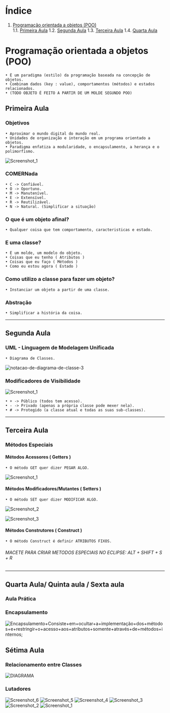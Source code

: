 # Índice

1. [Programação orientada a objetos (POO)](#programação-orientada-a-objetos-poo) <br/>
   1.1. [Primeira Aula](#primeira-aula)
   1.2. [Segunda Aula](#segunda-aula)
   1.3. [Terceira Aula](#terceira-aula)
   1.4. [Quarta Aula](#quarta-aula)
# Programação orientada a objetos (POO)

    • É um paradigma (estilo) da programação baseada na concepção de objetos.
    • Combinam dados (key : value), comportamentos (métodos) e estados relacionados.
    • (TODO OBJETO É FEITO A PARTIR DE UM MOLDE SEGUNDO POO)

## Primeira Aula

### Objetivos

    • Aproximar o mundo digital do mundo real.
    • Unidades de organização e interação em um programa orientado a objetos.
    • Paradigma enfatiza a modularidade, o encapsulamento, a herança e o polimorfismo.

![Screenshot_1](https://github.com/davimgfx/exerciciosJava/assets/118557337/ac4dc279-fe69-4336-8257-c32abfe530a6)

### COMERNada

    • C -> Confiável.
    • O -> Oportuno.
    • M -> Manutenível.
    • E -> Extensível.
    • R -> Reutilizável.
    • N -> Natural. (Simplificar a situação)

### O que é um objeto afinal?

    • Qualquer coisa que tem comportamento, caracteristicas e estado.

### E uma classe?

    • É um molde, um modelo do objeto.
    • Coisas que eu tenho ( Atributos )
    • Coisas que eu faço ( Métodos )
    • Como eu estou agora ( Estado )

### Como utilizo a classe para fazer um objeto?

    • Instanciar um objeto a partir de uma classe.

### Abstração

    • Simplificar a história da coisa.

---

## Segunda Aula

### UML - Linguagem de Modelagem Unificada

    • Diagrama de Classes.

![notacao-de-diagrama-de-classe-3](https://github.com/davimgfx/exerciciosJava/assets/118557337/d6da98c4-595d-427c-a8e9-8bea3f2b4f6e)

### Modificadores de Visibilidade
![Screenshot_1](https://github.com/davimgfx/exerciciosJava/assets/118557337/c8312f6a-12ad-4355-a44f-7ef057e4edab)

    • + -> Público (todos tem acesso).
    • - -> Privado (apenas a própria classe pode mexer nela).
    • # -> Protegido (a classe atual e todas as suas sub-classes).

---

## Terceira Aula


### Métodos Especiais

#### Métodos Acessores ( Getters )
    • O método GET quer dizer PEGAR ALGO.
   ![Screenshot_1](https://github.com/davimgfx/exerciciosJava/assets/118557337/7e4ac3bd-7712-4f68-9fb1-81868de4e3a4)


#### Métodos  Modificadores/Mutantes ( Setters )
    • O método SET quer dizer MODIFICAR ALGO.
   ![Screenshot_2](https://github.com/davimgfx/exerciciosJava/assets/118557337/852b9ba3-fde0-4f66-9ad3-bbc3aee65fcd)

![Screenshot_3](https://github.com/davimgfx/exerciciosJava/assets/118557337/a4cec945-9837-4911-bbcd-76bcc4aa54f2)


#### Métodos Construtores ( Construct )
    • O método Construct é definir ATRIBUTOS FIXOS.


###### *MACETE PARA CRIAR METODOS ESPECIAIS NO ECLIPSE: ALT + SHIFT + S + R*

---

## Quarta Aula/ Quinta aula / Sexta aula

### Aula Prática
### Encapsulamento
![Encapsulamento+Consiste+em+ocultar+a+implementação+dos+métodos+e+restringir+o+acesso+aos+atributos+somente+através+de+métodos+internos;](https://github.com/davimgfx/exerciciosJava/assets/118557337/913c9bc5-1a80-463c-998c-a618f08ebf7c)

## Sétima Aula

### Relacionamento entre Classes


![DIAGRAMA](https://github.com/davimgfx/exerciciosJava/assets/118557337/15289c0b-1306-4a75-a638-7c72f13b402d) <br />

### Lutadores 

![Screenshot_6](https://github.com/davimgfx/exerciciosJava/assets/118557337/f4ddc419-4f26-49d1-b589-84a3a0e4936b)
![Screenshot_5](https://github.com/davimgfx/exerciciosJava/assets/118557337/0f01290d-104c-4b67-93ec-dcb4cc0087cb)
![Screenshot_4](https://github.com/davimgfx/exerciciosJava/assets/118557337/b047c927-4110-4fce-8335-b08409789256)
![Screenshot_3](https://github.com/davimgfx/exerciciosJava/assets/118557337/0737df5e-3955-4717-83cd-d6aa3f884105)
![Screenshot_2](https://github.com/davimgfx/exerciciosJava/assets/118557337/fb5fdb3e-e482-4a7f-8578-04d81a8a5056)
![Screenshot_1](https://github.com/davimgfx/exerciciosJava/assets/118557337/ac5acdc8-409f-4cb0-8368-a659e5393c29)

